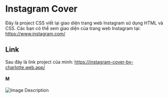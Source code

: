 # Instagram Cover
Đây là project CSS viết lại giao diện trang web Instagram sử dụng HTML và CSS. Các bạn có thể xem giao diện của trang web Instagram tại: https://www.instagram.com/
## Link
Sau đây là link project của mình: https://instagram-cover-by-charlotte.web.app/

#### M
![Image Description](https://res.cloudinary.com/dsd9cchvp/image/upload/v1603082576/Screen%20Picture%20project/instagram-cover-by-charlotte.png)
